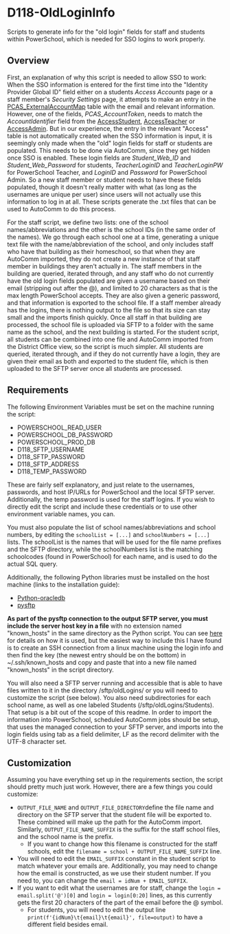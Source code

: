 # D118-OldLoginInfo

Scripts to generate info for the "old login" fields for staff and students within PowerSchool, which is needed for SSO logins to work properly.

## Overview

First, an explanation of why this script is needed to allow SSO to work: When the SSO information is entered for the first time into the "Identity Provider Global ID" field either on a students *Access Accounts* page or a staff member's *Security Settings* page, it attempts to make an entry in the [PCAS_ExternalAccountMap](https://ps.powerschool-docs.com/pssis-data-dictionary/latest/pcas_externalaccountmap-ver10-1-0) table with the email and relevant information. However, one of the fields, *PCAS_AccountToken*, needs to match the *AccountIdentifier* field from the [AccessStudent](https://ps.powerschool-docs.com/pssis-data-dictionary/latest/accessstudent-ver7-0-0), [AccessTeacher](https://ps.powerschool-docs.com/pssis-data-dictionary/latest/accessteacher-ver7-0-0) or [AccessAdmin](https://ps.powerschool-docs.com/pssis-data-dictionary/latest/accessadmin-ver7-0-0). But in our experience, the entry in the relevant "Access" table is not automatically created when the SSO information is input, it is seemingly only made when the "old" login fields for staff or students are populated. This needs to be done via AutoComm, since they get hidden once SSO is enabled. These login fields are *Student_Web_ID* and *Student_Web_Password* for students, *TeacherLoginID* and *TeacherLoginPW* for PowerSchool Teacher, and *LoginID* and *Password* for PowerSchool Admin. So a new staff member or student needs to have these fields populated, though it doesn't really matter with what (as long as the usernames are unique per user) since users will not actually use this information to log in at all. These scripts generate the .txt files that can be used to AutoComm to do this process.

For the staff script, we define two lists: one of the school names/abbreviations and the other is the school IDs (in the same order of the names). We go through each school one at a time, generating a unique text file with the name/abbreviation of the school, and only includes staff who have that building as their homeschool, so that when they are AutoComm imported, they do not create a new instance of that staff member in buildings they aren't actually in. The staff members in the building are queried, iterated through, and any staff who do not currently have the old login fields populated are given a username based on their email (stripping out after the @), and limited to 20 characters as that is the max length PowerSchool accepts. They are also given a generic password, and that information is exported to the school file. If a staff member already has the logins, there is nothing output to the file so that its size can stay small and the imports finish quickly. Once all staff in that building are processed, the school file is uploaded via SFTP to a folder with the same name as the school, and the next building is started.
For the student script, all students can be combined into one file and AutoComm imported from the District Office view, so the script is much simpler. All students are queried, iterated through, and if they do not currently have a login, they are given their email as both and exported to the student file, which is then uploaded to the SFTP server once all students are processed.

## Requirements

The following Environment Variables must be set on the machine running the script:

- POWERSCHOOL_READ_USER
- POWERSCHOOL_DB_PASSWORD
- POWERSCHOOL_PROD_DB
- D118_SFTP_USERNAME
- D118_SFTP_PASSWORD
- D118_SFTP_ADDRESS
- D118_TEMP_PASSWORD

These are fairly self explanatory, and just relate to the usernames, passwords, and host IP/URLs for PowerSchool and the local SFTP server. Additionally, the temp password is used for the staff logins. If you wish to directly edit the script and include these credentials or to use other environment variable names, you can.

You must also populate the list of school names/abbreviations and school numbers, by editing the `schoolList = [...]` and `schoolNumbers = [...]` lists. The schoolList is the names that will be used for the file name prefixes and the SFTP directory, while the schoolNumbers list is the matching schoolcodes (found in PowerSchool) for each name, and is used to do the actual SQL query.

Additionally, the following Python libraries must be installed on the host machine (links to the installation guide):

- [Python-oracledb](https://python-oracledb.readthedocs.io/en/latest/user_guide/installation.html)
- [pysftp](https://pypi.org/project/pysftp/)

**As part of the pysftp connection to the output SFTP server, you must include the server host key in a file** with no extension named "known_hosts" in the same directory as the Python script. You can see [here](https://pysftp.readthedocs.io/en/release_0.2.9/cookbook.html#pysftp-cnopts) for details on how it is used, but the easiest way to include this I have found is to create an SSH connection from a linux machine using the login info and then find the key (the newest entry should be on the bottom) in ~/.ssh/known_hosts and copy and paste that into a new file named "known_hosts" in the script directory.

You will also need a SFTP server running and accessible that is able to have files written to it in the directory /sftp/oldLogins/ or you will need to customize the script (see below). You also need subdirectories for each school name, as well as one labeled Students (/sftp/oldLogins/Students). That setup is a bit out of the scope of this readme.
In order to import the information into PowerSchool, scheduled AutoComm jobs should be setup, that uses the managed connection to your SFTP server, and imports into the login fields using tab as a field delimiter, LF as the record delimiter with the UTF-8 character set.

## Customization

Assuming you have everything set up in the requirements section, the script should pretty much just work. However, there are a few things you could customize:

- `OUTPUT_FILE_NAME` and `OUTPUT_FILE_DIRECTORY`define the file name and directory on the SFTP server that the student file will be exported to. These combined will make up the path for the AutoComm import. Similarly, `OUTPUT_FILE_NAME_SUFFIX` is the suffix for the staff school files, and the school name is the prefix.
  - If you want to change how this filename is constructed for the staff schools, edit the `filename = school + OUTPUT_FILE_NAME_SUFFIX` line.
- You will need to edit the `EMAIL_SUFFIX` constant in the student script to match whatever your emails are. Additionally, you may need to change how the email is constructed, as we use their student number. If you need to, you can change the `email = idNum + EMAIL_SUFFIX`.
- If you want to edit what the usernames are for staff, change the `login = email.split('@')[0]` and `login = login[0:20]` lines, as this currently gets the first 20 characters of the part of the email before the @ symbol.
  - For students, you will need to edit the output line `print(f'{idNum}\t{email}\t{email}', file=output)` to have a different field besides email.
